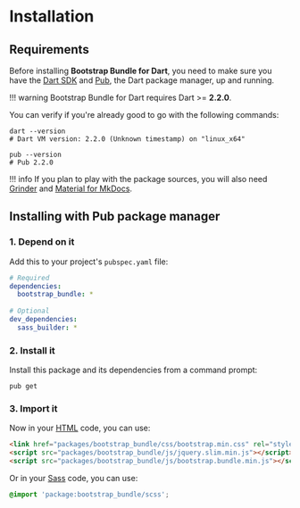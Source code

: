 # Installation

## Requirements
Before installing **Bootstrap Bundle for Dart**, you need to make sure you have the [Dart SDK](https://www.dartlang.org/tools/sdk)
and [Pub](https://www.dartlang.org/tools/pub), the Dart package manager, up and running.

!!! warning
    Bootstrap Bundle for Dart requires Dart >= **2.2.0**.

You can verify if you're already good to go with the following commands:

```shell
dart --version
# Dart VM version: 2.2.0 (Unknown timestamp) on "linux_x64"

pub --version
# Pub 2.2.0
```

!!! info
    If you plan to play with the package sources, you will also need
    [Grinder](https://google.github.io/grinder.dart) and [Material for MkDocs](https://squidfunk.github.io/mkdocs-material).

## Installing with Pub package manager

### 1. Depend on it
Add this to your project's `pubspec.yaml` file:

```yaml
# Required
dependencies:
  bootstrap_bundle: *
  
# Optional
dev_dependencies:
  sass_builder: *
```

### 2. Install it
Install this package and its dependencies from a command prompt:

```shell
pub get
```

### 3. Import it
Now in your [HTML](https://developer.mozilla.org/en-US/docs/Web/HTML) code, you can use:

```html
<link href="packages/bootstrap_bundle/css/bootstrap.min.css" rel="stylesheet">
<script src="packages/bootstrap_bundle/js/jquery.slim.min.js"></script>
<script src="packages/bootstrap_bundle/js/bootstrap.bundle.min.js"></script>
```

Or in your [Sass](https://sass-lang.com) code, you can use:

```scss
@import 'package:bootstrap_bundle/scss';
```
